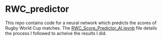 # RWC_predictor
This repo contains code for a neural network which predicts the scores of Rugby World Cup matches. The [RWC_Score_Predictor_AI.ipynb](#RWC_Score_Predictor_AI.ipynb) file details the process I followed to acheive the results I did. 
